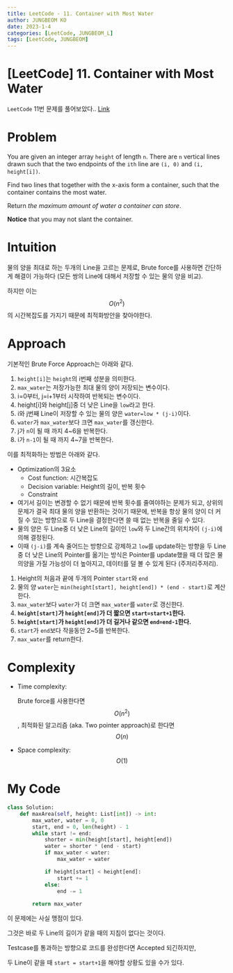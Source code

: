 ```yaml
---
title: LeetCode - 11. Container with Most Water
author: JUNGBEOM KO
date: 2023-1-4
categories: [LeetCode, JUNGBEOM_L]
tags: [LeetCode, JUNGBEOM]
---
```


# [LeetCode] 11. Container with Most Water

`LeetCode` 11번 문제를 풀어보았다.. [Link](https://leetcode.com/problems/container-with-most-water/description/)



# Problem

You are given an integer array `height` of length `n`. There are `n` vertical lines drawn such that the two endpoints of the `ith` line are `(i, 0)` and `(i, height[i])`.

Find two lines that together with the x-axis form a container, such that the container contains the most water.

Return *the maximum amount of water a container can store*.

**Notice** that you may not slant the container.



# Intuition

물의 양을 최대로 하는 두개의 Line을 고르는 문제로, Brute force를 사용하면 간단하게 해결이 가능하다 (모든 쌍의 Line에 대해서 저장할 수 있는 물의 양을 비교). 

하지만 이는 $$O(n^2)$$의 시간복잡도를 가지기 때문에 최적화방안을 찾아야한다.





# Approach

기본적인 Brute Force Approach는 아래와 같다. 

1. `height[i]`는 `height`의 i번째 성분을 의미한다.
1. `max_water`는 저장가능한 최대 물의 양이 저장되는 변수이다.
1. i=0부터, j=i+1부터 시작하여 반복되는 변수이다.
1. height[i]와 height[j]중 더 낮은 Line을 `low`라고 한다.
1. i와 j번째 Line이 저장할 수 있는 물의 양은 `water=low * (j-i)`이다.
1. `water`가 `max_water`보다 크면 `max_water`를 갱신한다.
1. j가 `n`이 될 때 까지 4~6을 반복한다.
1. i가 `n-1`이 될 때 까지 4~7을 반복한다. 



이를 최적화하는 방법은 아래와 같다.

- Optimization의 3요소
  - Cost function: 시간복잡도
  - Decision variable: Height의 길이, 반복 횟수
  - Constraint
- 여기서 길이는 변경할 수 없기 때문에 반복 횟수를 줄여야하는 문제가 되고, 상위의 문제가 결국 최대 물의 양을 반환하는 것이기 때문에, 반복을 항상 물의 양이 더 커질 수 있는 방향으로 두 Line을 결정한다면 쓸 때 없는 반복을 줄일 수 있다.
- 물의 양은 두 Line중 더 낮은 Line의 길이인 `low`와 두 Line간의 위치차이 `(j-i)`에 의해 결정된다.
- 이때 `(j-i)`를 계속 줄어드는 방향으로 강제하고 `low`를 update하는 방향을 두 Line중 더 낮은 Line의 Pointer를 옮기는 방식은 Pointer를 update했을 때 더 많은 물의양을 가질 가능성이 더 높아지고, 데이터를 덜 볼 수 있게 된다 (주저리주저리).



1. Height의 처음과 끝에 두개의 Pointer `start`와 `end`
2. 물의 양 `water`는 `min(height[start], height[end]) * (end - start)`로 계산한다.
3. `max_water`보다 `water`가 더 크면 `max_water`를 `water`로 갱신한다.
4. **`height[start]`가 `height[end]`가 더 짧으면 `start=start+1`한다.**
5. **`height[start]`가 `height[end]`가 더 길거나 같으면 `end=end-1`한다.**
6. `start`가 `end`보다 작을동안 2~5를 반복한다.
7. `max_water`를 return한다.

# Complexity

- Time complexity:

  Brute force를 사용한다면 $$O(n^2)$$, 최적화된 알고리즘 (aka. Two pointer approach)로 한다면 $$O(n)$$

- Space complexity:
  $$O(1)$$

  

# My Code

```python
class Solution:
    def maxArea(self, height: List[int]) -> int:
        max_water, water = 0, 0
        start, end = 0, len(height) - 1
        while start != end:
            shorter = min(height[start], height[end])
            water = shorter * (end - start)
            if max_water < water:
                max_water = water

            if height[start] < height[end]:
                start += 1
            else:
                end -= 1
                
        return max_water
```

이 문제에는 사실 맹점이 있다.

그것은 바로 두 Line의 길이가 같을 때의 지침이 없다는 것이다.

Testcase를 통과하는 방향으로 코드를 완성한다면 Accepted 되긴하지만,

두 Line이 같을 때 `start = start+1`을 해야할 상황도 있을 수가 있다.
